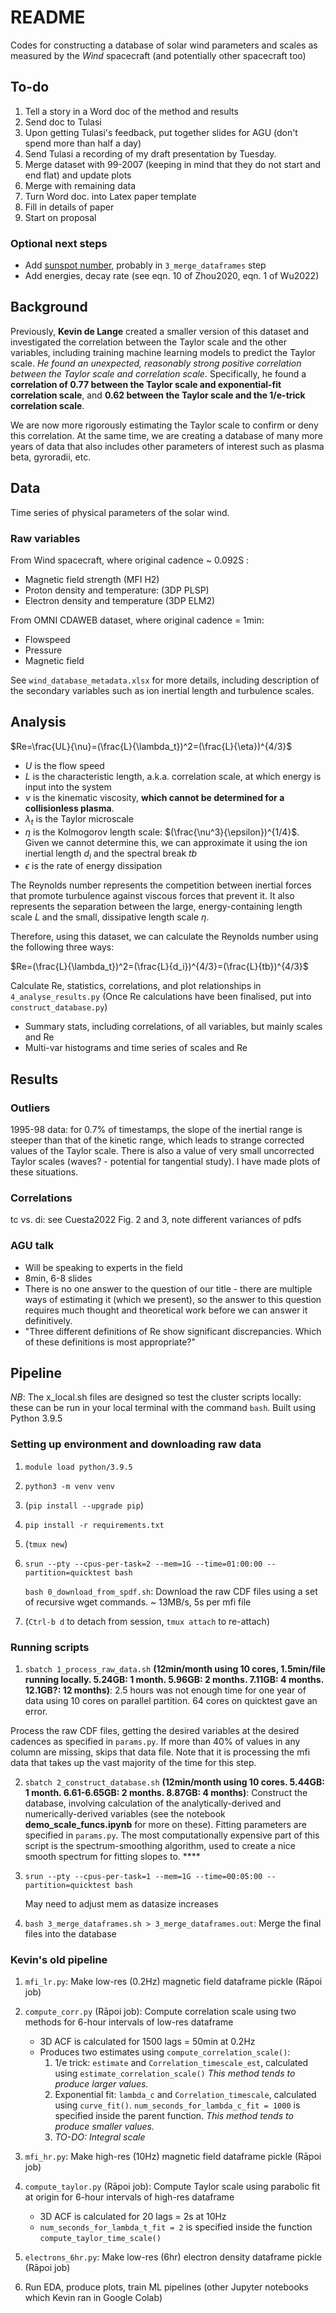# README
Codes for constructing a database of solar wind parameters and scales as measured by the *Wind* spacecraft (and potentially other spacecraft too)

## To-do
1. Tell a story in a Word doc of the method and results
2. Send doc to Tulasi
5. Upon getting Tulasi's feedback, put together slides for AGU (don't spend more than half a day)
6. Send Tulasi a recording of my draft presentation by Tuesday.
4. Merge dataset with 99-2007 (keeping in mind that they do not start and end flat) and update plots
5. Merge with remaining data
6. Turn Word doc. into Latex paper template
7. Fill in details of paper
8. Start on proposal

### Optional next steps

- Add [sunspot number](https://www.sidc.be/silso/datafiles), probably in `3_merge_dataframes` step
- Add energies, decay rate (see eqn. 10 of Zhou2020, eqn. 1 of Wu2022)

## Background

Previously, **Kevin de Lange** created a smaller version of this dataset and investigated the correlation between the Taylor scale and the other variables, including training machine learning models to predict the Taylor scale. *He found an unexpected, reasonably strong positive correlation between the Taylor scale and correlation scale*. Specifically, he found a **correlation of 0.77 between the Taylor scale and exponential-fit correlation scale**, and **0.62 between the Taylor scale and the 1/e-trick correlation scale**.                                                                 

We are now more rigorously estimating the Taylor scale to confirm or deny this correlation. At the same time, we are creating a database of many more years of data that also includes other parameters of interest such as plasma beta, gyroradii, etc.

## Data
Time series of physical parameters of the solar wind.

### Raw variables
From Wind spacecraft, where original cadence ~ 0.092S :
- Magnetic field strength (MFI H2)
- Proton density and temperature: (3DP PLSP)  
- Electron density and temperature (3DP ELM2)

From OMNI CDAWEB dataset, where original cadence = 1min:
- Flowspeed
- Pressure
- Magnetic field

See `wind_database_metadata.xlsx` for more details, including description of the secondary variables such as ion inertial length and turbulence scales.

## Analysis
$Re=\frac{UL}{\nu}=(\frac{L}{\lambda_t})^2=(\frac{L}{\eta})^{4/3}$

- $U$ is the flow speed
- $L$ is the characteristic length, a.k.a. correlation scale, at which energy is input into the system
- $\nu$ is the kinematic viscosity, **which cannot be determined for a collisionless plasma**.
- $\lambda_t$ is the Taylor microscale
- $\eta$ is the Kolmogorov length scale: $(\frac{\nu^3}{\epsilon})^{1/4}$. Given we cannot determine this, we can approximate it using the ion inertial length $d_i$ and the spectral break $tb$
- $\epsilon$ is the rate of energy dissipation

The Reynolds number represents the competition between inertial forces that promote turbulence against viscous forces that prevent it. It also represents the separation between the large, energy-containing length scale $L$ and the small, dissipative length scale $\eta$.

Therefore, using this dataset, we can calculate the Reynolds number using the following three ways:

$Re=(\frac{L}{\lambda_t})^2=(\frac{L}{d_i})^{4/3}=(\frac{L}{tb})^{4/3}$

Calculate Re, statistics, correlations, and plot relationships in `4_analyse_results.py` (Once Re calculations have been finalised, put into `construct_database.py`)

- Summary stats, including correlations, of all variables, but mainly scales and Re
- Multi-var histograms and time series of scales and Re

## Results

### Outliers
1995-98 data: for 0.7% of timestamps, the slope of the inertial range is steeper than that of the kinetic range, which leads to strange corrected values of the Taylor scale. There is also a value of very small uncorrected Taylor scales (waves? - potential for tangential study). I have made plots of these situations.

### Correlations
tc vs. di: see Cuesta2022 Fig. 2 and 3, note different variances of pdfs

### AGU talk
- Will be speaking to experts in the field
- 8min, 6-8 slides
- There is no one answer to the question of our title - there are multiple ways of estimating it (which we present), so the answer to this question requires much thought and theoretical work before we can answer it definitively.
- "Three different definitions of Re show significant discrepancies. Which of these definitions is most appropriate?"

## Pipeline
*NB*: The x_local.sh files are designed so test the cluster scripts locally: these can be run in your local terminal with the command `bash`.
Built using Python 3.9.5

### Setting up environment and downloading raw data
1. `module load python/3.9.5`
2. `python3 -m venv venv`
2. (`pip install --upgrade pip`)
2. `pip install -r requirements.txt`
2. (`tmux new`)
2. `srun --pty --cpus-per-task=2 --mem=1G --time=01:00:00 --partition=quicktest bash`
    
    `bash 0_download_from_spdf.sh`: Download the raw CDF files using a set of recursive wget commands. ~ 13MB/s, 5s per mfi file
2. (`Ctrl-b d` to detach from session, `tmux attach` to re-attach)

### Running scripts
1. `sbatch 1_process_raw_data.sh` **(12min/month using 10 cores, 1.5min/file running locally. 5.24GB: 1 month. 5.96GB: 2 months. 7.11GB: 4 months. 12.1GB?: 12 months)**: 
2.5 hours was not enough time for one year of data using 10 cores on parallel partition. 64 cores on quicktest gave an error.

Process the raw CDF files, getting the desired variables at the desired cadences as specified in `params.py`. If more than 40% of values in any column are missing, skips that data file. Note that it is processing the mfi data that takes up the vast majority of the time for this step.

2. `sbatch 2_construct_database.sh` **(12min/month using 10 cores. 5.44GB: 1 month. 6.61-6.65GB: 2 months. 8.87GB: 4 months)**: Construct the database, involving calculation of the analytically-derived and numerically-derived variables (see the notebook **demo_scale_funcs.ipynb** for more on these). Fitting parameters are specified in `params.py`. The most computationally expensive part of this script is the spectrum-smoothing algorithm, used to create a nice smooth spectrum for fitting slopes to. ****

3. `srun --pty --cpus-per-task=1 --mem=1G --time=00:05:00 --partition=quicktest bash`
    
    May need to adjust mem as datasize increases
    
4.  `bash 3_merge_dataframes.sh > 3_merge_dataframes.out`: Merge the final files into the database

### Kevin's old pipeline

1. `mfi_lr.py`: Make low-res (0.2Hz) magnetic field dataframe pickle (Rāpoi job)
2. `compute_corr.py` (Rāpoi job): Compute correlation scale using two methods for 6-hour intervals of low-res dataframe
    - 3D ACF is calculated for 1500 lags = 50min at 0.2Hz
    - Produces two estimates using `compute_correlation_scale()`:
        1. 1/e trick: `estimate` and `Correlation_timescale_est`, calculated using `estimate_correlation_scale()` *This method tends to produce larger values.*
        2. Exponential fit: `lambda_c` and `Correlation_timescale`, calculated using `curve_fit()`. `num_seconds_for_lambda_c_fit = 1000` is specified inside the parent function. *This method tends to produce smaller values.*
        3. *TO-DO: Integral scale*

3. `mfi_hr.py`: Make high-res (10Hz) magnetic field dataframe pickle (Rāpoi job)
4. `compute_taylor.py` (Rāpoi job): Compute Taylor scale using parabolic fit at origin for 6-hour intervals of high-res dataframe 
    - 3D ACF is calculated for 20 lags = 2s at 10Hz
    - `num_seconds_for_lambda_t_fit = 2` is specified inside the function `compute_taylor_time_scale()`

5. `electrons_6hr.py`: Make low-res (6hr) electron density dataframe pickle (Rāpoi job)
5. Run EDA, produce plots, train ML pipelines (other Jupyter notebooks which Kevin ran in Google Colab)
